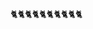 🐈🐈🐈🐈🐈🐈🐈🐈🐈🐈

<!---
gitcat-kuroneko/gitcat-kuroneko is a ✨ special ✨ repository because its `README.md` (this file) appears on your GitHub profile.
You can click the Preview link to take a look at your changes.
--->
